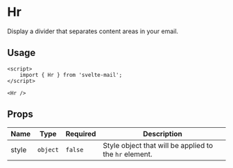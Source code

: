 # Hr

Display a divider that separates content areas in your email.

## Usage

```svelte
<script>
	import { Hr } from 'svelte-mail';
</script>

<Hr />
```

## Props

<script>
	import { Chip } from '@svelteness/kit-docs';
</script>

| Name               | Type     | Required | Description                                            |
| ------------------ | -------- | -------- | ------------------------------------------------------ |
| <Chip>style</Chip> | `object` | `false`  | Style object that will be applied to the `hr` element. |
